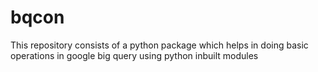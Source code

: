 # bqcon
This repository consists of a python package which helps in doing basic operations in google big query using python inbuilt modules 
